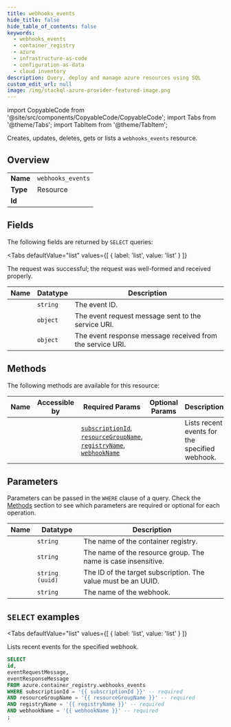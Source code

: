 ```yaml
--- 
title: webhooks_events
hide_title: false
hide_table_of_contents: false
keywords:
  - webhooks_events
  - container_registry
  - azure
  - infrastructure-as-code
  - configuration-as-data
  - cloud inventory
description: Query, deploy and manage azure resources using SQL
custom_edit_url: null
image: /img/stackql-azure-provider-featured-image.png
---
```


import CopyableCode from '@site/src/components/CopyableCode/CopyableCode';
import Tabs from '@theme/Tabs';
import TabItem from '@theme/TabItem';

Creates, updates, deletes, gets or lists a <code>webhooks_events</code> resource.

## Overview
<table><tbody>
<tr><td><b>Name</b></td><td><code>webhooks_events</code></td></tr>
<tr><td><b>Type</b></td><td>Resource</td></tr>
<tr><td><b>Id</b></td><td><CopyableCode code="azure.container_registry.webhooks_events" /></td></tr>
</tbody></table>

## Fields

The following fields are returned by `SELECT` queries:

<Tabs
    defaultValue="list"
    values={[
        { label: 'list', value: 'list' }
    ]}
>
<TabItem value="list">

The request was successful; the request was well-formed and received properly.

<table>
<thead>
    <tr>
    <th>Name</th>
    <th>Datatype</th>
    <th>Description</th>
    </tr>
</thead>
<tbody>
<tr>
    <td><CopyableCode code="id" /></td>
    <td><code>string</code></td>
    <td>The event ID.</td>
</tr>
<tr>
    <td><CopyableCode code="eventRequestMessage" /></td>
    <td><code>object</code></td>
    <td>The event request message sent to the service URI.</td>
</tr>
<tr>
    <td><CopyableCode code="eventResponseMessage" /></td>
    <td><code>object</code></td>
    <td>The event response message received from the service URI.</td>
</tr>
</tbody>
</table>
</TabItem>
</Tabs>

## Methods

The following methods are available for this resource:

<table>
<thead>
    <tr>
    <th>Name</th>
    <th>Accessible by</th>
    <th>Required Params</th>
    <th>Optional Params</th>
    <th>Description</th>
    </tr>
</thead>
<tbody>
<tr>
    <td><a href="#list"><CopyableCode code="list" /></a></td>
    <td><CopyableCode code="select" /></td>
    <td><a href="#parameter-subscriptionId"><code>subscriptionId</code></a>, <a href="#parameter-resourceGroupName"><code>resourceGroupName</code></a>, <a href="#parameter-registryName"><code>registryName</code></a>, <a href="#parameter-webhookName"><code>webhookName</code></a></td>
    <td></td>
    <td>Lists recent events for the specified webhook.</td>
</tr>
</tbody>
</table>

## Parameters

Parameters can be passed in the `WHERE` clause of a query. Check the [Methods](#methods) section to see which parameters are required or optional for each operation.

<table>
<thead>
    <tr>
    <th>Name</th>
    <th>Datatype</th>
    <th>Description</th>
    </tr>
</thead>
<tbody>
<tr id="parameter-registryName">
    <td><CopyableCode code="registryName" /></td>
    <td><code>string</code></td>
    <td>The name of the container registry.</td>
</tr>
<tr id="parameter-resourceGroupName">
    <td><CopyableCode code="resourceGroupName" /></td>
    <td><code>string</code></td>
    <td>The name of the resource group. The name is case insensitive.</td>
</tr>
<tr id="parameter-subscriptionId">
    <td><CopyableCode code="subscriptionId" /></td>
    <td><code>string (uuid)</code></td>
    <td>The ID of the target subscription. The value must be an UUID.</td>
</tr>
<tr id="parameter-webhookName">
    <td><CopyableCode code="webhookName" /></td>
    <td><code>string</code></td>
    <td>The name of the webhook.</td>
</tr>
</tbody>
</table>

## `SELECT` examples

<Tabs
    defaultValue="list"
    values={[
        { label: 'list', value: 'list' }
    ]}
>
<TabItem value="list">

Lists recent events for the specified webhook.

```sql
SELECT
id,
eventRequestMessage,
eventResponseMessage
FROM azure.container_registry.webhooks_events
WHERE subscriptionId = '{{ subscriptionId }}' -- required
AND resourceGroupName = '{{ resourceGroupName }}' -- required
AND registryName = '{{ registryName }}' -- required
AND webhookName = '{{ webhookName }}' -- required
;
```
</TabItem>
</Tabs>
